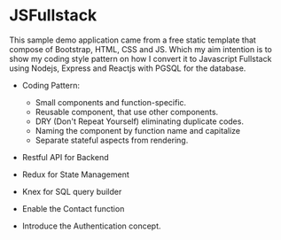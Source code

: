 # JSFullstack

This sample demo application came from a free static template that compose of Bootstrap, HTML, CSS and JS. 
Which my aim intention is to show my coding style pattern on how I convert it to Javascript Fullstack 
using Nodejs, Express and Reactjs with PGSQL for the database.

* Coding Pattern:
  - Small components and function-specific.
  - Reusable component, that use other components.
  - DRY (Don't Repeat Yourself) eliminating duplicate codes.
  - Naming the component by function name and capitalize
  - Separate stateful aspects from rendering. 
  
* Restful API for Backend

* Redux for State Management

* Knex for SQL query builder 

* Enable the Contact function

* Introduce the Authentication concept.
